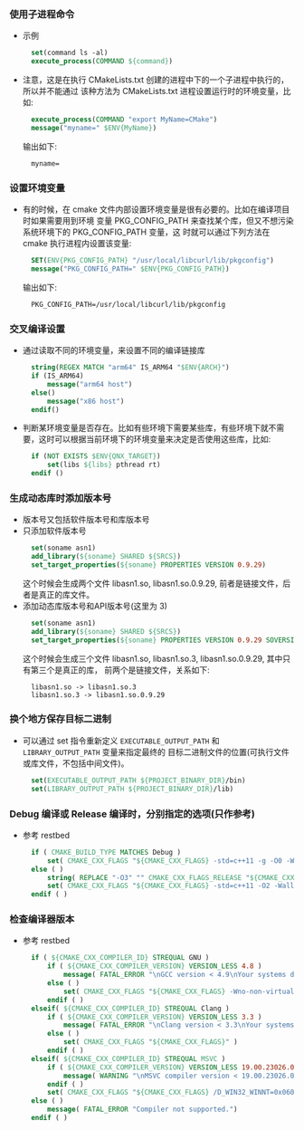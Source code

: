 
### 使用子进程命令
- 示例
  ```cmake
    set(command ls -al)
    execute_process(COMMAND ${command})
  ```
- 注意，这是在执行 CMakeLists.txt 创建的进程中下的一个子进程中执行的，所以并不能通过
  该种方法为 CMakeLists.txt 进程设置运行时的环境变量，比如:
  ```cmake
    execute_process(COMMAND "export MyName=CMake")
    message("myname=" $ENV{MyName})
  ```
  输出如下:
  ```shell
    myname=
  ```

### 设置环境变量
- 有的时候，在 cmake 文件内部设置环境变量是很有必要的。比如在编译项目时如果需要用到环境
  变量 PKG_CONFIG_PATH 来查找某个库，但又不想污染系统环境下的 PKG_CONFIG_PATH 变量，这
  时就可以通过下列方法在 cmake 执行进程内设置该变量:
  ```cmake
    SET(ENV{PKG_CONFIG_PATH} "/usr/local/libcurl/lib/pkgconfig")
    message("PKG_CONFIG_PATH=" $ENV{PKG_CONFIG_PATH})
  ```
  输出如下:
  ```shell
    PKG_CONFIG_PATH=/usr/local/libcurl/lib/pkgconfig
  ```

### 交叉编译设置

- 通过读取不同的环境变量，来设置不同的编译链接库
  ```cmake
    string(REGEX MATCH "arm64" IS_ARM64 "$ENV{ARCH}")
    if (IS_ARM64)
        message("arm64 host")
    else()
        message("x86 host")
    endif()
  ```
- 判断某环境变量是否存在。比如有些环境下需要某些库，有些环境下就不需要，这时可以根据当前环境下的环境变量来决定是否使用这些库，比如:
  ```cmake
    if (NOT EXISTS $ENV{QNX_TARGET})
        set(libs ${libs} pthread rt)
    endif ()
  ```
  
### 生成动态库时添加版本号
- 版本号又包括软件版本号和库版本号
- 只添加软件版本号
  ```cmake
    set(soname asn1)
    add_library(${soname} SHARED ${SRCS})
    set_target_properties(${soname} PROPERTIES VERSION 0.9.29)
  ```
  这个时候会生成两个文件 libasn1.so, libasn1.so.0.9.29, 前者是链接文件，后者是真正的库文件。
- 添加动态库版本号和API版本号(这里为 3)
  ```cmake
    set(soname asn1)
    add_library(${soname} SHARED ${SRCS})
    set_target_properties(${soname} PROPERTIES VERSION 0.9.29 SOVERSION 3)
  ```
  这个时候会生成三个文件 libasn1.so, libasn1.so.3, libasn1.so.0.9.29, 其中只有第三个是真正的库，
  前两个是链接文件，关系如下:
  ```shell
    libasn1.so -> libasn1.so.3
    libasn1.so.3 -> libasn1.so.0.9.29
  ```

### 换个地方保存目标二进制
- 可以通过 set 指令重新定义 `EXECUTABLE_OUTPUT_PATH` 和 `LIBRARY_OUTPUT_PATH` 变量来指定最终的
  目标二进制文件的位置(可执行文件或库文件，不包括中间文件)。
  ```cmake
    set(EXECUTABLE_OUTPUT_PATH ${PROJECT_BINARY_DIR}/bin)
    set(LIBRARY_OUTPUT_PATH ${PROJECT_BINARY_DIR}/lib)
  ```

### Debug 编译或 Release 编译时，分别指定的选项(只作参考)
- 参考 restbed
  ```cmake
    if ( CMAKE_BUILD_TYPE MATCHES Debug )
        set( CMAKE_CXX_FLAGS "${CMAKE_CXX_FLAGS} -std=c++11 -g -O0 -Wall -Wextra -Weffc++ -pedantic -Wno-unknown-pragmas" )
    else ( )
        string( REPLACE "-O3" "" CMAKE_CXX_FLAGS_RELEASE "${CMAKE_CXX_FLAGS_RELEASE}" )
        set( CMAKE_CXX_FLAGS "${CMAKE_CXX_FLAGS} -std=c++11 -O2 -Wall -Wextra -Weffc++ -pedantic -Wno-unknown-pragmas" )
    endif ( )
  ```
  
### 检查编译器版本
- 参考 restbed
  ```cmake
    if ( ${CMAKE_CXX_COMPILER_ID} STREQUAL GNU )
        if ( ${CMAKE_CXX_COMPILER_VERSION} VERSION_LESS 4.8 )
            message( FATAL_ERROR "\nGCC version < 4.9\nYour systems default compiler is GCC. This project makes use of c++11 features present only in versions of gcc >= 4.9. You can use a different compiler by re-running cmake with the command switch \"-D CMAKE_CXX_COMPILER=<compiler>\" " )
        else ( )
            set( CMAKE_CXX_FLAGS "${CMAKE_CXX_FLAGS} -Wno-non-virtual-dtor" )
        endif ( )
    elseif( ${CMAKE_CXX_COMPILER_ID} STREQUAL Clang )
        if ( ${CMAKE_CXX_COMPILER_VERSION} VERSION_LESS 3.3 )
            message( FATAL_ERROR "\nClang version < 3.3\nYour systems default compiler is clang. This project makes use of c++11 features present only in versions of clang >= 3.3. You can use a different compiler by re-running cmake with the command switch \"-D CMAKE_CXX_COMPILER=<compiler>\" " )
        else ( )
            set( CMAKE_CXX_FLAGS "${CMAKE_CXX_FLAGS}" )
        endif ( )
    elseif( ${CMAKE_CXX_COMPILER_ID} STREQUAL MSVC )
        if ( ${CMAKE_CXX_COMPILER_VERSION} VERSION_LESS 19.00.23026.0 )
            message( WARNING "\nMSVC compiler version < 19.00.23026.0" )
        endif ( )
        set( CMAKE_CXX_FLAGS "${CMAKE_CXX_FLAGS} /D_WIN32_WINNT=0x0601 /W4 /wd4068 /wd4702" )
    else ( )
        message( FATAL_ERROR "Compiler not supported.")
    endif ( )
  ```